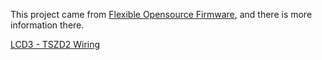 This project came from [Flexible Opensource Firmware](https://opensourceebikefirmware.bitbucket.io/FLEXIBLE_OPENSOURCE_FIRMWARE.html), and there is more information there.

[LCD3 - TSZD2 Wiring](https://github.com/OpenSource-EBike-firmware/TSDZ2_wiki/wiki/Wire-KT-LCD3-to-TSDZ2)